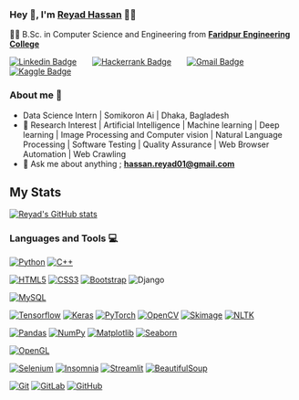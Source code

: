 
### Hey 👋, I'm **[Reyad Hassan](https://www.linkedin.com/in/reyadhsupto/)** 👨‍💻



👨‍🎓 B.Sc. in Computer Science and Engineering from  **[Faridpur Engineering College](http://www.fec.ac.bd/)** 

[![Linkedin Badge](https://img.shields.io/badge/-ReyadHassan-blue?style=flat-square&logo=Linkedin&logoColor=white&link=https://www.linkedin.com/in/reyadhsupto/)](https://www.linkedin.com/in/reyadhsupto/)  &nbsp;&nbsp;&nbsp;&nbsp;&nbsp;   [![Hackerrank Badge](https://img.shields.io/badge/-@reyadhsupto-03a57a?style=flat-square&labelColor=000000&logo=hackerrank&link=https://www.hackerrank.com/profile/reyadhsupto/)](https://www.hackerrank.com/profile/reyadhsupto)   &nbsp;&nbsp;&nbsp;&nbsp;&nbsp; [![Gmail Badge](https://img.shields.io/badge/-hassan.reyad01@gmail.com-c14438?style=flat-square&logo=Gmail&logoColor=white&link=mailto:hassan.reyad01@gmail.com)](mailto:hassan.reyad01gmail.com)&nbsp;&nbsp;&nbsp;&nbsp;&nbsp;   [![Kaggle Badge](https://img.shields.io/badge/-@reyadhsupto-03a57a?style=flat-square&labelColor=000000&logo=kaggle&link=https://www.kaggle.com/hassanreyad)](https://www.kaggle.com/hassanreyad)   &nbsp;&nbsp;&nbsp;&nbsp;&nbsp;
### About me :eyes:

- Data Science Intern | Somikoron Ai | Dhaka, Bagladesh
- :dart: Research Interest | Artificial Intelligence | Machine learning | Deep learning | Image Processing and Computer vision | Natural Language Processing  | Software Testing | Quality Assurance | Web Browser Automation | Web Crawling 
- :e-mail: Ask me about anything ; **hassan.reyad01@gmail.com**




## My Stats
[![Reyad's GitHub stats](https://github-readme-stats.vercel.app/api?username=reyadhsupto&theme=merko)](https://github.com/reyadhsupto/github-readme-stats&?theme=dark)





### Languages and Tools :computer:

[![Python](https://img.shields.io/badge/-Python-black?style=flat&logo=python&link=https://github.com/Dream-kid)](https://github.com/reyadhsupto) 
[![C++](https://img.shields.io/badge/-C/C%2B%2B-%2300599C?style=flat&logo=C%2B%2B&logoColor=ffffff)](https://github.com/reyadhsupto) 


[![HTML5](https://img.shields.io/badge/-HTML5-E34F26?style=flat&logo=html5&logoColor=white&link=https://github.com/FaisalAhmedBijoy)](https://github.com/reyadhsupto)
[![CSS3](https://img.shields.io/badge/-CSS3-1572B6?style=flat&logo=css3&link=https://github.com/FaisalAhmedBijoy)](https://github.com/reyadhsupto) 
[![Bootstrap](https://img.shields.io/badge/-Bootstrap-563D7C?style=flat&logo=bootstrap&link=https://github.com/FaisalAhmedBijoy)](https://github.com/reyadhsupto)
![Django](https://img.shields.io/badge/-Django-black?style=flat&logo=django&link=https://github.com/reyadhsupto)

[![MySQL](https://img.shields.io/badge/-MySQL-black?style=flat&logo=mysql&link=https://github.com/reyadhsupto)](https://github.com/reyadhsupto)

[![Tensorflow](https://img.shields.io/badge/-Tensorflow-gray?style=flat&logo=tensorflow&link=https://github.com/reyadhsupto)](https://github.com/reyadhsupto) 
[![Keras](https://img.shields.io/badge/-Keras-red?style=flat&logo=keras&link=https://github.com/reyadhsupto)](https://github.com/reyadhsupto)
[![PyTorch](https://img.shields.io/badge/-PyTorch-red?style=flat&logo=pytorch&link=https://github.com/reyadhsupto)](https://github.com/reyadhsupto) 
[![OpenCV](https://img.shields.io/badge/-OpenCV-gray?style=flat&logo=opencv&link=https://github.com/reyadhsupto)](https://github.com/reyadhsupto) 
[![Skimage](https://img.shields.io/badge/-ScikitImage-gray?style=flat&logo=opencv&link=https://github.com/reyadhsupto)](https://github.com/reyadhsupto)
[![NLTK](https://img.shields.io/badge/-NLTK-red?style=flat&logo=nltk&link=https://github.com/reyadhsupto)](https://github.com/reyadhsupto) 

[![Pandas](https://img.shields.io/badge/-Pandas-gray?style=flat&logo=nltk&link=https://github.com/reyadhsupto)](https://github.com/reyadhsupto)
[![NumPy](https://img.shields.io/badge/-NumPy-red?style=flat&logo=nltk&link=https://github.com/reyadhsupto)](https://github.com/reyadhsupto)
[![Matplotlib](https://img.shields.io/badge/-Matplotlib-gray?style=flat&logo=nltk&link=https://github.com/reyadhsupto)](https://github.com/reyadhsupto)
[![Seaborn](https://img.shields.io/badge/-Seaborn-red?style=flat&logo=nltk&link=https://github.com/reyadhsupto)](https://github.com/reyadhsupto)

[![OpenGL](https://img.shields.io/badge/-OpenGL-black?style=flat&logo=opegl&link=https://github.com/reyadhsupto)](https://github.com/reyadhsupto) 

[![Selenium](https://img.shields.io/badge/-selenium-%43B02A?style=for-the-badge&logo=selenium&logoColor=white)](https://github.com/reyadhsupto)
[![Insomnia](https://img.shields.io/badge/Insomnia-5849be?style=for-the-badge&logo=Insomnia&logoColor=white)](https://github.com/reyadhsupto)
[![Streamlit](https://img.shields.io/badge/-streamlit-%43B02A?style=for-the-badge&logo=streamlit&logoColor=white)](https://github.com/reyadhsupto) 
[![BeautifulSoup](https://img.shields.io/badge/-BeautifulSoup-black?style=flat&logo=opegl&link=https://github.com/reyadhsupto)](https://github.com/reyadhsupto) 



[![Git](https://img.shields.io/badge/-Git-black?style=flat&logo=git&link=https://github.com/reyadhsupto)](https://github.com/reyadhsupto)
[![GitLab](https://img.shields.io/badge/-GitLab-FCA121?style=flat&logo=gitlab&link=https://github.com/reyadhsupto)](https://github.com/reyadhsupto)
[![GitHub](https://img.shields.io/badge/-GitHub-181717?style=flat&logo=github&link=https://github.com/reyadhsupto)](https://github.com/reyadhsupto)

